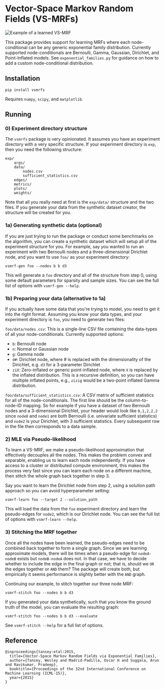 Vector-Space Markov Random Fields (VS-MRFs)
============================================

![Example of a learned VS-MRF](https://raw.githubusercontent.com/tansey/vsmrfs/master/data/mfp_top.png)

This package provides support for learning MRFs where each node-conditional can be any generic exponential family distribution. Currently supported node-conditionals are Bernoulli, Gamma, Gaussian, Dirichlet, and Point-Inflated models. See `exponential_families.py` for guidance on how to add a custom node-conditional distribution.

Installation
------------

`pip install vsmrfs`

Requires `numpy`, `scipy`, and `matplotlib`.

Running
-------

### 0) Experiment directory structure

The `vsmrfs` package is very opinionated. It assumes you have an experiment directory with a very specific structure. If your experiment directory is `exp`, then you need the following structure:

```
exp/
    args/
    data/
        nodes.csv
        sufficient_statistics.csv
    edges/
    metrics/
    plots/
    weights/
```

Note that all you really need at first is the `exp/data/` structure and the two files. If you generate your data from the synthetic dataset creator, the structure will be created for you.

### 1a) Generating synthetic data (optional)

If you are just trying to run the package or conduct some benchmarks on the algorithm, you can create a synthetic dataset which will setup all of the experiment structure for you. For example, say you wanted to run an experiment with two Bernoulli nodes and a three-dimensional Dirichlet node, and you want to use `foo/` as your experiment directory:

`vsmrf-gen foo --nodes b b d3`

This will generate a `foo` directory and all of the structure from step 0, using some default parameters for sparsity and sample sizes. You can see the full list of options with `vsmrf-gen --help`.

### 1b) Preparing your data (alternative to 1a) 

If you actually have some data that you're trying to model, you need to get it into the right format. Assuming you know your data types, and your experiment directory is `foo`, you need to generate two files:

`foo/data/nodes.csv`: This is a single-line CSV file containing the data-types of all your node-conditionals. Currently supported options:

- `b`: Bernoulli node
- `n`: Normal or Gaussian node
- `g`: Gamma node
- `d#`: Dirichlet node, where # is replaced with the dimensionality of the Dirichlet, e.g. `d3` for a 3-parameter Dirichlet
- `ziX`: Zero-inflated or generic point-inflated node, where `X` is replaced by the inflated distribution. This is a recursive definition, so you can have multiple inflated points, e.g., `zizig` would be a two-point inflated Gamma distribution.

`foo/data/sufficient_statistics.csv`: A CSV matrix of sufficient statistics for all of the node-conditionals. The first line should be the column-to-node-ID mapping. So for example if you have a dataset of two Bernoulli nodes and a 3-dimensional Dirichlet, your header would look like `0,1,2,2,2` since `node0` and `node1` are both Bernoulli (i.e. univariate sufficient statistics) and `node2` is your Dirichlet, with 3 sufficient statistics. Every subsequent row in the file then corresponds to a data sample.

### 2) MLE via Pseudo-likelihood

To learn a VS-MRF, we make a pseudo-likelihood approximation that effectively decouples all the nodes. This makes the problem convex and separable, enabling us to learn each node independently. If you have access to a cluster or distributed compute environment, this makes the process very fast since you can learn each node on a different machine, then stitch the whole graph back together in step 3.

Say you want to learn the Dirichlet node from step 2, using a solution path approach so you can avoid hyperparameter setting:

`vsmrf-learn foo --target 2 --solution_path`

This will load the data from the `foo` experiment directory and learn the pseudo-edges for `node2`, which is our Dirichlet node. You can see the full list of options with `vsmrf-learn --help`.

### 3) Stitching the MRF together

Once all the nodes have been learned, the pseudo-edges need to be combined back together to form a single graph. Since we are learning approximate models, there will be times when a pseudo-edge for `nodeA-nodeB` exists but `nodeB-nodeA` does not. In that case, we have to decide whether to include the edge in the final graph or not; that is, should we `OR` the edges together or `AND` them? The package will create both, but empirically it seems performance is slightly better with the `AND` graph.

Continuing our example, to stitch together our three node MRF:

`vsmrf-stitch foo --nodes b b d3`

If you generated your data synthetically, such that you know the ground truth of the model, you can evaluate the resulting graph:

`vsmrf-stitch foo --nodes b b d3 --evaluate`

See `vsmrf-stitch --help` for a full list of options.

Reference
---------
```
@inproceedings{tansey:etal:2015,
  title={Vector-Space Markov Random Fields via Exponential Families},
  author={Tansey, Wesley and Madrid-Padilla, Oscar H and Suggala, Arun and Ravikumar, Pradeep},
  booktitle={Proceedings of the 32nd International Conference on Machine Learning (ICML-15)},
  year={2015}
}
```